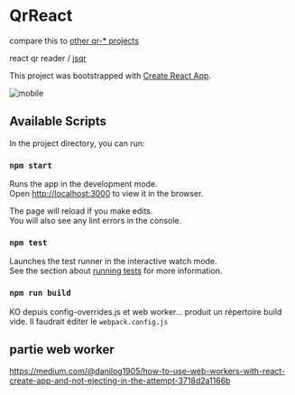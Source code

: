 # QrReact

compare this to [other qr-* projects](https://github.com/avergnaud?utf8=%E2%9C%93&tab=repositories&q=qr)

react qr reader / [jsqr](https://github.com/cozmo/jsQR)

This project was bootstrapped with [Create React App](https://github.com/facebook/create-react-app).

![mobile](capture_mobile.gif)

## Available Scripts

In the project directory, you can run:

### `npm start`

Runs the app in the development mode.<br>
Open [http://localhost:3000](http://localhost:3000) to view it in the browser.

The page will reload if you make edits.<br>
You will also see any lint errors in the console.

### `npm test`

Launches the test runner in the interactive watch mode.<br>
See the section about [running tests](https://facebook.github.io/create-react-app/docs/running-tests) for more information.

### `npm run build`

KO depuis config-overrides.js et web worker... produit un répertoire build vide. Il faudrait éditer le `webpack.config.js`

## partie web worker

https://medium.com/@danilog1905/how-to-use-web-workers-with-react-create-app-and-not-ejecting-in-the-attempt-3718d2a1166b

